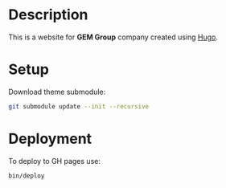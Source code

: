 # Description

This is a website for __GEM Group__ company created using [Hugo](https://gohugo.io/).

# Setup

Download theme submodule:
```bash
git submodule update --init --recursive
```

# Deployment

To deploy to GH pages use:
```bash
bin/deploy
```
